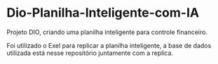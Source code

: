 # Dio-Planilha-Inteligente-com-IA
Projeto DIO, criando uma planilha inteligente para controle financeiro.

Foi utilizado o Exel para replicar a planilha inteligente, a base de dados utilizada está nesse repositório juntamente com a replica.
